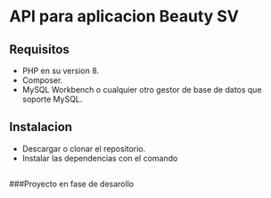 # API para aplicacion Beauty SV

## Requisitos

- PHP en su version 8.
- Composer.
- MySQL Workbench o cualquier otro gestor de base de datos que soporte MySQL.

## Instalacion

- Descargar o clonar el repositorio.
- Instalar las dependencias con el comando
##
###Proyecto en fase de desarollo
